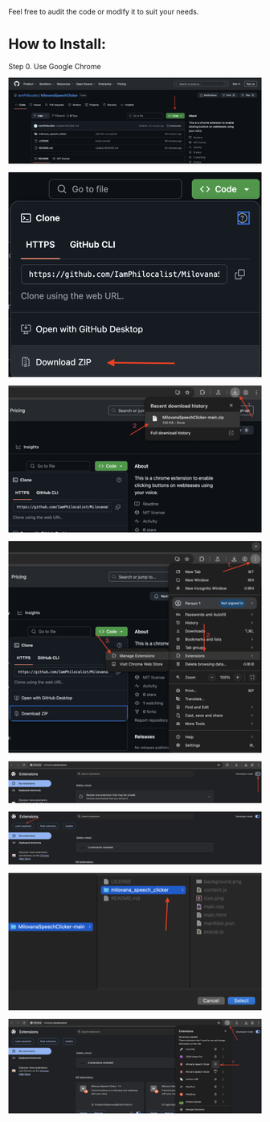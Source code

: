 Feel free to audit the code or modify it to suit your needs.

# How to Install:

Step 0. Use Google Chrome
   
![text](/tutorial_images/Screenshot%202025-02-01%20at%201.08.03.png "Step 1.")

![text](/tutorial_images/Screenshot%202025-02-01%20at%201.12.07.png "Step 2.")

![text](/tutorial_images/Screenshot%202025-02-01%20at%201.13.25.png "Step 3.")

![text](/tutorial_images/Screenshot%202025-02-01%20at%201.17.46.png "Step 4.")

![text](/tutorial_images/Screenshot%202025-02-01%20at%201.21.18.png "Step 5.")

![text](/tutorial_images/Screenshot%202025-02-01%20at%201.22.02.png "Step 6.")

![text](/tutorial_images/Screenshot%202025-02-01%20at%201.23.50.png "Step 7.")

![text](/tutorial_images/Screenshot%202025-02-01%20at%201.26.43.png "Step 8.")



